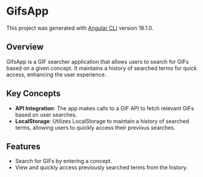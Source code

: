 # GifsApp

This project was generated with [Angular CLI](https://github.com/angular/angular-cli) version 18.1.0.

## Overview

GifsApp is a GIF searcher application that allows users to search for GIFs based on a given concept. It maintains a history of searched terms for quick access, enhancing the user experience.

## Key Concepts

- **API Integration**: The app makes calls to a GIF API to fetch relevant GIFs based on user searches.
- **LocalStorage**: Utilizes LocalStorage to maintain a history of searched terms, allowing users to quickly access their previous searches.

## Features

- Search for GIFs by entering a concept.
- View and quickly access previously searched terms from the history.


